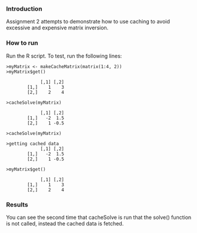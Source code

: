 ### Introduction
Assignment 2 attempts to demonstrate how to use caching to avoid excessive and expensive matrix inversion.

### How to run
Run the R script. To test, run the following lines:

```
>myMatrix <- makeCacheMatrix(matrix(1:4, 2))
>myMatrix$get()

             [,1] [,2]
        [1,]    1    3
        [2,]    2    4

>cacheSolve(myMatrix)

             [,1] [,2]
        [1,]   -2  1.5
        [2,]    1 -0.5

>cacheSolve(myMatrix)

>getting cached data
             [,1] [,2]
        [1,]   -2  1.5
        [2,]    1 -0.5

>myMatrix$get()

             [,1] [,2]
        [1,]    1    3
        [2,]    2    4
```

### Results
You can see the second time that cacheSolve is run that the solve() function is not called, instead the cached data is fetched.

